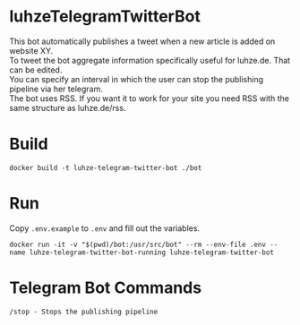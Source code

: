 # luhzeTelegramTwitterBot

This bot automatically publishes a tweet when a new article is added on website XY.  
To tweet the bot aggregate information specifically useful for luhze.de. That can be edited.  
You can specify an interval in which the user can stop the publishing pipeline via her telegram.  
The bot uses RSS. If you want it to work for your site you need RSS with the same structure as luhze.de/rss.


# Build
```
docker build -t luhze-telegram-twitter-bot ./bot
```

# Run
Copy ```.env.example``` to ```.env``` and fill out the variables.
```
docker run -it -v "$(pwd)/bot:/usr/src/bot" --rm --env-file .env --name luhze-telegram-twitter-bot-running luhze-telegram-twitter-bot
```

# Telegram Bot Commands
```
/stop - Stops the publishing pipeline
```